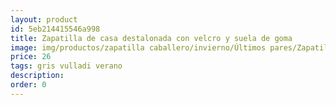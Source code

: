 ```yaml
---
layout: product
id: 5eb214415546a998
title: Zapatilla de casa destalonada con velcro y suela de goma
image: img/productos/zapatilla caballero/invierno/Últimos pares/Zapatilla de casa destalonada con velcro y suela de goma=26=gris vulladi verano.webp
price: 26
tags: gris vulladi verano
description: 
order: 0
---
```

